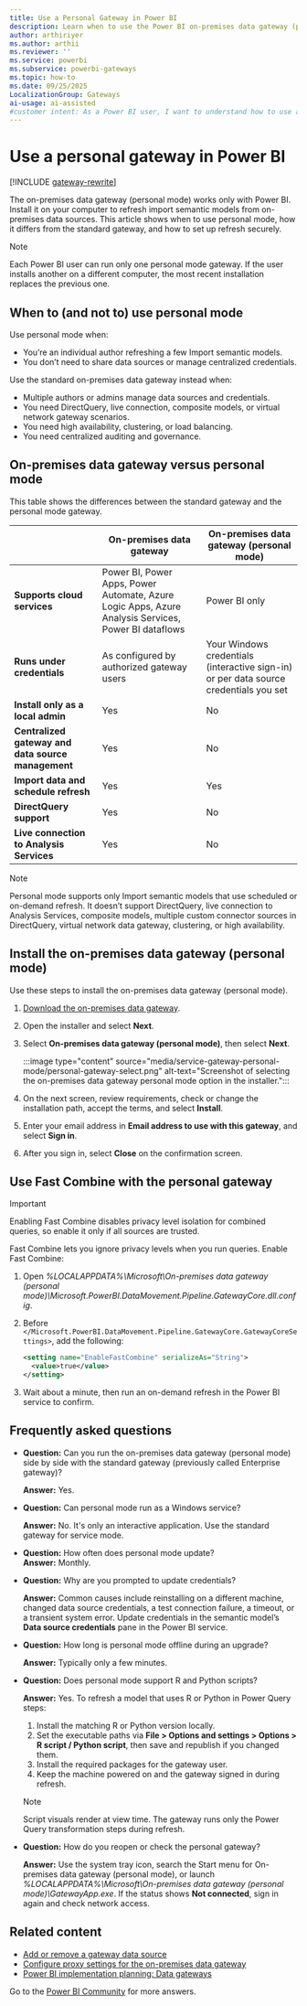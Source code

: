 ```yaml
---
title: Use a Personal Gateway in Power BI
description: Learn when to use the Power BI on-premises data gateway (personal mode), how it differs from standard, and install it to securely refresh on-premises data.
author: arthiriyer
ms.author: arthii
ms.reviewer: ''
ms.service: powerbi
ms.subservice: powerbi-gateways
ms.topic: how-to
ms.date: 09/25/2025
LocalizationGroup: Gateways
ai-usage: ai-assisted
#customer intent: As a Power BI user, I want to understand how to use a personal gateway in Power BI so that I can easily and securely connect to on-premises data.
---
```


# Use a personal gateway in Power BI

[!INCLUDE [gateway-rewrite](../includes/gateway-rewrite.md)]

The on-premises data gateway (personal mode) works only with Power BI. Install it on your computer to refresh import semantic models from on-premises data sources. This article shows when to use personal mode, how it differs from the standard gateway, and how to set up refresh securely.

> [!NOTE]
> Each Power BI user can run only one personal mode gateway. If the user installs another on a different computer, the most recent installation replaces the previous one.

## When to (and not to) use personal mode

Use personal mode when:

- You’re an individual author refreshing a few Import semantic models.
- You don’t need to share data sources or manage centralized credentials.

Use the standard on-premises data gateway instead when:

- Multiple authors or admins manage data sources and credentials.
- You need DirectQuery, live connection, composite models, or virtual network gateway scenarios.
- You need high availability, clustering, or load balancing.
- You need centralized auditing and governance.

<a id="on-premises-data-gateway-vs-on-premises-data-gateway-personal-mode"></a>

## On-premises data gateway versus personal mode

This table shows the differences between the standard gateway and the personal mode gateway.

|   | On-premises data gateway | On-premises data gateway (personal mode) |
| ---- | ---- | ---- |
| **Supports cloud services** | Power BI, Power Apps, Power Automate, Azure Logic Apps, Azure Analysis Services, Power BI dataflows | Power BI only |
| **Runs under credentials** | As configured by authorized gateway users | Your Windows credentials (interactive sign-in) or per data source credentials you set |
| **Install only as a local admin** | Yes | No |
| **Centralized gateway and data source management** | Yes | No |
| **Import data and schedule refresh** | Yes | Yes |
| **DirectQuery support** | Yes | No |
| **Live connection to Analysis Services** | Yes | No |

> [!NOTE]
> Personal mode supports only Import semantic models that use scheduled or on-demand refresh. It doesn’t support DirectQuery, live connection to Analysis Services, composite models, multiple custom connector sources in DirectQuery, virtual network data gateway, clustering, or high availability.

## Install the on-premises data gateway (personal mode)

Use these steps to install the on-premises data gateway (personal mode).

1. [Download the on-premises data gateway](https://go.microsoft.com/fwlink/?LinkId=820925&clcid=0x409).
1. Open the installer and select **Next**.
1. Select **On-premises data gateway (personal mode)**, then select **Next**.

   :::image type="content" source="media/service-gateway-personal-mode/personal-gateway-select.png" alt-text="Screenshot of selecting the on-premises data gateway personal mode option in the installer.":::

1. On the next screen, review requirements, check or change the installation path, accept the terms, and select **Install**.
1. Enter your email address in **Email address to use with this gateway**, and select **Sign in**.
1. After you sign in, select **Close** on the confirmation screen.

## Use Fast Combine with the personal gateway

> [!IMPORTANT]
> Enabling Fast Combine disables privacy level isolation for combined queries, so enable it only if all sources are trusted.

Fast Combine lets you ignore privacy levels when you run queries. Enable Fast Combine:

1. Open *%LOCALAPPDATA%\Microsoft\On-premises data gateway (personal mode)\Microsoft.PowerBI.DataMovement.Pipeline.GatewayCore.dll.config*.
1. Before `</Microsoft.PowerBI.DataMovement.Pipeline.GatewayCore.GatewayCoreSettings>`, add the following:

   ```xml
   <setting name="EnableFastCombine" serializeAs="String">
     <value>true</value>
   </setting>
   ```

1. Wait about a minute, then run an on-demand refresh in the Power BI service to confirm.

## Frequently asked questions

- **Question:** Can you run the on-premises data gateway (personal mode) side by side with the standard gateway (previously called Enterprise gateway)?  
  
  **Answer:** Yes.

- **Question:** Can personal mode run as a Windows service?  
  
  **Answer:** No. It's only an interactive application. Use the standard gateway for service mode.

- **Question:** How often does personal mode update?  
  **Answer:** Monthly.

- **Question:** Why are you prompted to update credentials?  
  
  **Answer:** Common causes include reinstalling on a different machine, changed data source credentials, a test connection failure, a timeout, or a transient system error. Update credentials in the semantic model’s **Data source credentials** pane in the Power BI service.

- **Question:** How long is personal mode offline during an upgrade?  
  
  **Answer:** Typically only a few minutes.

- **Question:** Does personal mode support R and Python scripts?  
  
  **Answer:** Yes. To refresh a model that uses R or Python in Power Query steps:

  1. Install the matching R or Python version locally.
  1. Set the executable paths via **File > Options and settings > Options > R script / Python script**, then save and republish if you changed them.
  1. Install the required packages for the gateway user.
  1. Keep the machine powered on and the gateway signed in during refresh.
  
  > [!NOTE]
  > Script visuals render at view time. The gateway runs only the Power Query transformation steps during refresh.

- **Question:** How do you reopen or check the personal gateway?  
  
  **Answer:** Use the system tray icon, search the Start menu for On-premises data gateway (personal mode), or launch *%LOCALAPPDATA%\Microsoft\On-premises data gateway (personal mode)\GatewayApp.exe*. If the status shows **Not connected**, sign in again and check network access.

## Related content

- [Add or remove a gateway data source](service-gateway-data-sources.md)
- [Configure proxy settings for the on-premises data gateway](/data-integration/gateway/service-gateway-proxy)
- [Power BI implementation planning: Data gateways](../guidance/powerbi-implementation-planning-data-gateways.md)

Go to the [Power BI Community](https://community.powerbi.com/) for more answers.
